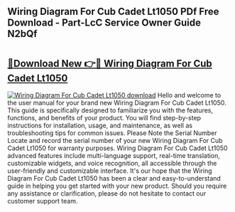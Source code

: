 ## Wiring Diagram For Cub Cadet Lt1050 PDf Free Download - Part-LcC Service Owner Guide N2bQf

# <h2><a href="http://dfrk8c6.blite.top/?on=Wiring+Diagram+For+Cub+Cadet+Lt1050">🔗Download New 👉🔴 Wiring Diagram For Cub Cadet Lt1050</a></h2>

[![Wiring Diagram For Cub Cadet Lt1050 download](https://i.imgur.com/lujVjoI.png)](http://dfrk8c6.blite.top/?on=Wiring+Diagram+For+Cub+Cadet+Lt1050)
Hello and welcome to the user manual for your brand new Wiring Diagram For Cub Cadet Lt1050. This guide is specifically designed to familiarize you with the features, functions, and benefits of your product. You will find step-by-step instructions for installation, usage, and maintenance, as well as troubleshooting tips for common issues. Please Note the Serial Number Locate and record the serial number of your new Wiring Diagram For Cub Cadet Lt1050 for warranty purposes. Wiring Diagram For Cub Cadet Lt1050 advanced features include multi-language support, real-time translation, customizable widgets, and voice recognition, all accessible through the user-friendly and customizable interface. It's our hope that the Wiring Diagram For Cub Cadet Lt1050 has been a clear and easy-to-understand guide in helping you get started with your new product. Should you require any assistance or clarification, please do not hesitate to contact our customer support team.
